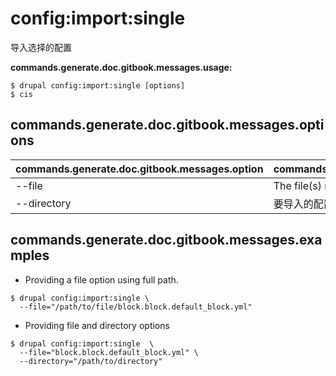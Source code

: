 # config:import:single
导入选择的配置

**commands.generate.doc.gitbook.messages.usage:**
```
$ drupal config:import:single [options]
$ cis  
```

## commands.generate.doc.gitbook.messages.options
commands.generate.doc.gitbook.messages.option | commands.generate.doc.gitbook.messages.details
-------|-------------
--file | The file(s) name or file(s) absolute path to import
--directory | 要导入的配置文件的目录路径.

## commands.generate.doc.gitbook.messages.examples
* Providing a file option using full path.
```
$ drupal config:import:single \
  --file="/path/to/file/block.block.default_block.yml"
```
* Providing file and directory options
```
$ drupal config:import:single  \
  --file="block.block.default_block.yml" \
  --directory="/path/to/directory"

```
